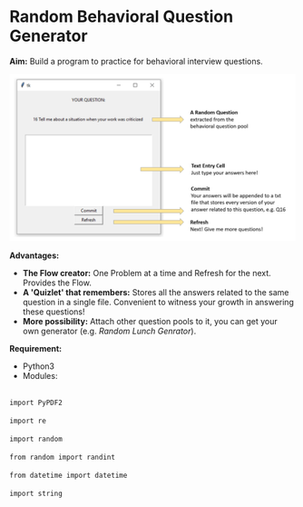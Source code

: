 # Random Behavioral Question Generator

__Aim:__ Build a program to practice for behavioral interview questions.

![Image of Random Behavioral Question Generator](https://github.com/XinyueYu16/Behavioral_Question_Generator/blob/master/Generator.png)


__Advantages:__ 
- __The Flow creator:__ One Problem at a time and Refresh for the next. Provides the Flow.
- __A 'Quizlet' that remembers:__ Stores all the answers related to the same question in a single file. Convenient to witness your growth in answering these questions!
- __More possibility:__ Attach other question pools to it, you can get your own generator (e.g. _Random Lunch Genrator_).


__Requirement:__
  - Python3
  - Modules:
  
<pre><code>
import PyPDF2

import re

import random

from random import randint

from datetime import datetime

import string
</code></pre>
